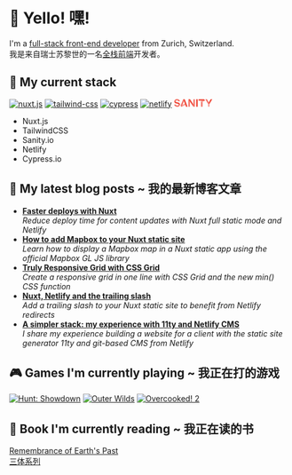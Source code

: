 <h1>👋 Yello! 嘿!</h1>

<p>I'm a <a href="https://full-stack.netlify.app/">full-stack front-end developer</a> from Zurich, Switzerland. <br />
我是来自瑞士苏黎世的一名<a href="https://full-stack.netlify.app/">全栈前端</a>开发者。</p>

<h2>🍔 My current stack</h2>

<p>
 <a href="https:&#x2F;&#x2F;nuxtjs.org"><img alt="nuxt.js"
 src="https://img.shields.io/badge/Nuxt.js-00C58E?style=for-the-badge&logoColor=white&logo=nuxt.js" /></a>
 <a href="https:&#x2F;&#x2F;tailwindcss.com"><img alt="tailwind-css"
 src="https://img.shields.io/badge/Tailwind%20CSS-38B2AC?style=for-the-badge&logoColor=white&logo=tailwind-css" /></a>
 <a href="https:&#x2F;&#x2F;www.cypress.io"><img alt="cypress"
 src="https://img.shields.io/badge/Cypress-17202C?style=for-the-badge&logoColor=white&logo=cypress" /></a>
 <a href="https:&#x2F;&#x2F;www.netlify.com"><img alt="netlify"
 src="https://img.shields.io/badge/Netlify-00C7B7?style=for-the-badge&logoColor=white&logo=netlify" /></a>
<a href="https://www.sanity.io/"><a>
  <svg xmlns="http://www.w3.org/2000/svg" xmlns:xlink="http://www.w3.org/1999/xlink" aria-hidden="true" focusable="false" width="4.93em" height="1em" style="transform: rotate(360deg);" preserveAspectRatio="xMidYMid meet" viewBox="0 0 512 104"><path fill="#F37368" d="M381.462 36.986v64.834h-20.886V26.833z"/><path d="M85.865 89.781l15.665 13.634l65.994-34.375l-6.817-16.39l-74.842 37.131zm274.71-41.772l53.086-27.558l-8.992-15.52l-44.093 21.902v21.176z" fill="#F7A199"/><path d="M211.182 31.91v69.91h-20.016V2.176l20.016 29.733zM85.865 89.78l15.665 13.634l30.169-75.422l-9.718-25.817L85.865 89.78z" fill="#F37368"/><path d="M121.98 2.176h20.597l38.146 99.644h-21.176L121.98 2.176zm92.248 0L258.176 70.2v31.619l-67.01-99.644h23.062zm81.659 0h20.74v99.644h-20.74V2.176zm64.689 18.275h-31.91V2.176h74.407l10.588 18.275H360.576z" fill="#F04939"/><path fill="#F7A199" d="M475.014 63.964v37.856h-20.596V63.964"/><path fill="#F04939" d="M489.228 2.176l-34.81 61.788h20.596L511.13 2.176z"/><path fill="#F37368" d="M454.418 63.964l-35.97-61.788h22.626l24.222 42.352z"/><path d="M8.558 13.779c0 13.78 8.557 22.046 25.672 26.398l18.13 4.206c16.245 3.771 26.108 13.054 26.108 28.138c.145 6.527-2.03 12.909-5.947 18.13c0-15.084-7.832-23.206-26.543-28.138l-17.84-4.06C13.78 55.26 2.756 47.572 2.756 31.183c0-6.237 2.03-12.474 5.802-17.405" fill="#F04939"/><path fill="#F37368" d="M258.176 65.124V2.176h20.016v99.644h-20.016z"/><path d="M61.353 68.75c7.687 4.932 11.168 11.894 11.168 21.902c-6.527 8.267-17.695 12.763-30.894 12.763c-22.191 0-38-11.023-41.337-30.023h21.321c2.756 8.702 10.008 12.763 19.871 12.763c11.749.145 19.726-6.237 19.871-17.405M8.558 13.634C14.794 5.512 25.528.58 38.58.58c22.772 0 35.826 12.039 39.162 28.864H57.147c-2.32-6.672-7.978-11.894-18.276-11.894c-11.168.145-18.71 6.527-19.145 16.68c-7.474-4.122-11.459-12.184-11.168-20.596z" fill="#F37368"/><rect x="0" y="0" width="512" height="104" fill="rgba(0, 0, 0, 0)" /></svg>
</p> 

<ul>
  <li>Nuxt.js</li>

  <li>TailwindCSS</li>

  <li>Sanity.io</li>

  <li>Netlify</li>

  <li>Cypress.io</li>
</ul>

<h2>📝 My latest blog posts ~ 我的最新博客文章</h2>
 
<ul>
    <li> <a href="https:&#x2F;&#x2F;dev.to&#x2F;mornir&#x2F;faster-deploys-with-nuxt-22hi"><b>Faster deploys with Nuxt</b></a><br/><i>Reduce deploy time for content updates with Nuxt full static mode and Netlify</i></li>
    <li> <a href="https:&#x2F;&#x2F;dev.to&#x2F;mornir&#x2F;how-to-add-mapbox-to-your-nuxt-static-site-b59"><b>How to add Mapbox to your Nuxt static site</b></a><br/><i>Learn how to display a Mapbox map in a Nuxt static app using the official Mapbox GL JS library</i></li>
    <li> <a href="https:&#x2F;&#x2F;dev.to&#x2F;mornir&#x2F;truly-responsive-grid-with-css-grid-3c46"><b>Truly Responsive Grid with CSS Grid</b></a><br/><i>Create a responsive grid in one line with CSS Grid and the new min() CSS function</i></li>
    <li> <a href="https:&#x2F;&#x2F;dev.to&#x2F;mornir&#x2F;nuxt-netlify-and-the-trailing-slash-3gge"><b>Nuxt, Netlify and the trailing slash</b></a><br/><i>Add a trailing slash to your Nuxt static site to benefit from Netlify redirects</i></li>
    <li> <a href="https:&#x2F;&#x2F;dev.to&#x2F;mornir&#x2F;a-simpler-stack-my-experience-with-11ty-and-netlify-cms-346p"><b>A simpler stack: my experience with 11ty and Netlify CMS</b></a><br/><i>I share my experience building a website for a client with the static site generator 11ty and git-based CMS from Netlify</i></li>
</ul>
 
<h2>🎮 Games I'm currently playing ~ 我正在打的游戏</h2>

<p>
 <a href="https://store.steampowered.com/agecheck/app/594650/"><img alt="Hunt: Showdown" title="Hunt: Showdown" src="http://media.steampowered.com/steamcommunity/public/images/apps/594650/7a7f693e439e96ad3d96d67d26bb7f7b96fe3271.jpg" /></a>
 <a href="https://store.steampowered.com/agecheck/app/753640/"><img alt="Outer Wilds" title="Outer Wilds" src="http://media.steampowered.com/steamcommunity/public/images/apps/753640/4f303545d9d0748ecda6e5fb498aa0e912d275d7.jpg" /></a>
 <a href="https://store.steampowered.com/agecheck/app/728880/"><img alt="Overcooked! 2" title="Overcooked! 2" src="http://media.steampowered.com/steamcommunity/public/images/apps/728880/9babb21950fe263bdd990e481cfa3704374e689f.jpg" /></a>
</p>

<h2>📖 Book I'm currently reading ~ 我正在读的书</h2>

<p><a href="https://en.wikipedia.org/wiki/Remembrance_of_Earth%27s_Past">Remembrance of Earth's Past</a> <br />
<a href="https://baike.baidu.com/item/%E4%B8%89%E4%BD%93/5739303">三体系列</a></p>
